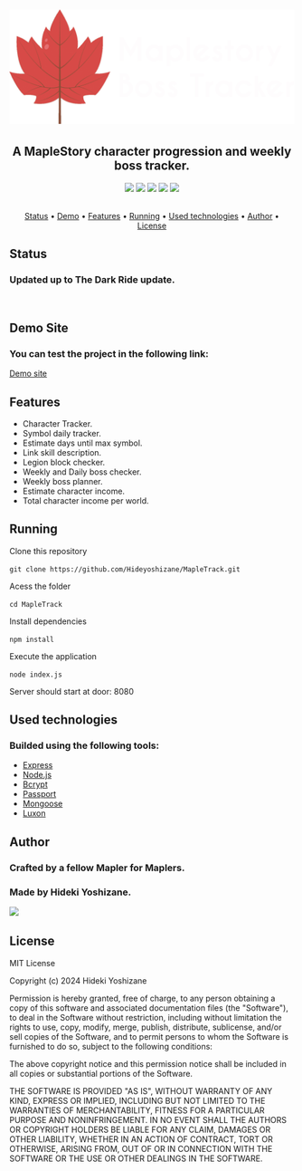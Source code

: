 <h1 align="center">
  <img alt="MapleTrack" title="#logo" src="public/assets/logo/logo.webp"/>
</h1>
<h2 align="center">A MapleStory character progression and weekly boss tracker.</h2>

<div align="center">
 <img src="https://img.shields.io/static/v1?label=license&message=MIT&color=blue&style=for-the-badge"/>
  <img src="https://img.shields.io/static/v1?label=npm&message=10.8.1&color=blue&style=for-the-badge&logo=npm"/>
  <img src="https://img.shields.io/static/v1?label=express&message=4.21.0&color=blue&style=for-the-badge&logo=express"/>
  <img src="https://img.shields.io/static/v1?label=node.JS&message=22.9.0&color=blue&style=for-the-badge&logo=nodedotjs"/>
  <img src="https://img.shields.io/static/v1?label=release&message=1.9.0&color=darkgreen&style=for-the-badge"/>
</div>
<br>

<p align="center">
  <a href="#status">Status</a> •
  <a href="#demo">Demo</a> •
  <a href="#features">Features</a> • 
  <a href="#running">Running</a> • 
  <a href="#technologies">Used technologies</a> • 
  <a href="#author">Author</a> • 
  <a href="#license">License</a>
</p>

<a name="status">
  <h2>Status</h1>
  <h3>Updated up to The Dark Ride update.</h3>

  <br>
</a>

<a name="demo">
  <h2>Demo Site</h1>
  <h3>You can test the project in the following link:</h3>
    <a href="https://mapletrack.vercel.app/">Demo site</a>
  <br>
</a>

<a name="features">
  <h2>Features</h1>
  <ul>
    <li>Character Tracker.</li>
    <li>Symbol daily tracker.</li>
    <li>Estimate days until max symbol.</li>
    <li>Link skill description.</li>
    <li>Legion block checker.</li>
    <li>Weekly and Daily boss checker.</li>
    <li>Weekly boss planner.</li>
    <li>Estimate character income.</li>
    <li>Total character income per world.</li>
    
  </ul>
</a>

<a name="running">
  <h2>Running</h2>
  <p>Clone this repository</p>
  <code>git clone https://github.com/Hideyoshizane/MapleTrack.git</code>
  <p>Acess the folder</p>
  <code>cd MapleTrack</code>
  <p>Install dependencies</p>
  <code>npm install</code>
  <p>Execute the application</p>
  <code>node index.js</code>
  <p>Server should start at door: 8080</p>
</a>

<a name="technologies">
  <h2>Used technologies</h2>
  <h3>Builded using the following tools:</h3>
  <ul>
    <li> <a href="https://expressjs.com/">Express</a></li>
    <li> <a href="https://nodejs.org/">Node.js</a></li>
    <li> <a href="https://www.npmjs.com/package/bcrypt">Bcrypt</a></li>
    <li> <a href="https://www.passportjs.org/">Passport</a></li>
    <li> <a href="https://mongoosejs.com/">Mongoose</a></li>
    <li> <a href="https://moment.github.io/luxon/#/">Luxon</a></li>
  </ul>
</a>

<a name="author">
  <h2>Author</h1>
  <h3>Crafted by a fellow Mapler for Maplers.</h3>
  <h3>Made by Hideki Yoshizane.</h3>
  <a href="https://www.linkedin.com/in/hideki-yoshizane/">
      <img src="https://img.shields.io/badge/LinkedIn-0077B5?style=for-the-badge&logo=linkedin&logoColor=white"/>
  </a>
  <br>
</a>

<a name="license">
  <h2>License</h1>
<p>MIT License

Copyright (c) 2024 Hideki Yoshizane

Permission is hereby granted, free of charge, to any person obtaining a copy
of this software and associated documentation files (the "Software"), to deal
in the Software without restriction, including without limitation the rights
to use, copy, modify, merge, publish, distribute, sublicense, and/or sell
copies of the Software, and to permit persons to whom the Software is
furnished to do so, subject to the following conditions:

The above copyright notice and this permission notice shall be included in all
copies or substantial portions of the Software.

THE SOFTWARE IS PROVIDED "AS IS", WITHOUT WARRANTY OF ANY KIND, EXPRESS OR
IMPLIED, INCLUDING BUT NOT LIMITED TO THE WARRANTIES OF MERCHANTABILITY,
FITNESS FOR A PARTICULAR PURPOSE AND NONINFRINGEMENT. IN NO EVENT SHALL THE
AUTHORS OR COPYRIGHT HOLDERS BE LIABLE FOR ANY CLAIM, DAMAGES OR OTHER
LIABILITY, WHETHER IN AN ACTION OF CONTRACT, TORT OR OTHERWISE, ARISING FROM,
OUT OF OR IN CONNECTION WITH THE SOFTWARE OR THE USE OR OTHER DEALINGS IN THE
SOFTWARE.

</p>
</a>
